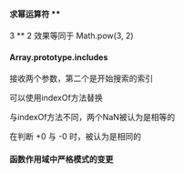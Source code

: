 #### 求幂运算符  **

3 ** 2  效果等同于 Math.pow(3, 2)

#### Array.prototype.includes

接收两个参数，第二个是开始搜索的索引

可以使用indexOf方法替换

与indexOf方法不同，两个NaN被认为是相等的

在判断 +0 与 -0 时，被认为是相同的

#### 函数作用域中严格模式的变更
